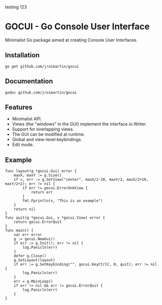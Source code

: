 testing 123


GOCUI - Go Console User Interface
=================================

Minimalist Go package aimed at creating Console User Interfaces.

Installation
------------
	go get github.com/jroimartin/gocui

Documentation
-------------
	godoc github.com/jroimartin/gocui

Features
--------
* Minimalist API.
* Views (the "windows" in the GUI) implement the interface io.Writer.
* Support for overlapping views.
* The GUI can be modified at runtime.
* Global and view-level keybindings.
* Edit mode.

Example
-------
	func layout(g *gocui.Gui) error {
		maxX, maxY := g.Size()
		if v, err := g.SetView("center", maxX/2-10, maxY/2, maxX/2+10, maxY/2+2); err != nil {
			if err != gocui.ErrorUnkView {
				return err
			}
			fmt.Fprintln(v, "This is an example")
		}
		return nil
	}
	func quit(g *gocui.Gui, v *gocui.View) error {
		return gocui.ErrorQuit
	}
	func main() {
		var err error
		g := gocui.NewGui()
		if err := g.Init(); err != nil {
			log.Panicln(err)
		}
		defer g.Close()
		g.SetLayout(layout)
		if err := g.SetKeybinding("", gocui.KeyCtrlC, 0, quit); err != nil {
			log.Panicln(err)
		}
		err = g.MainLoop()
		if err != nil && err != gocui.ErrorQuit {
			log.Panicln(err)
		}
	}
